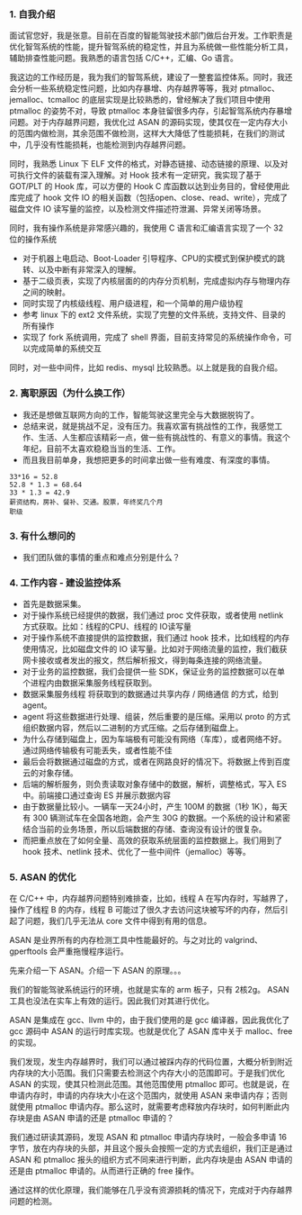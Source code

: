 ### 1. 自我介绍

面试官您好，我是张意。目前在百度的智能驾驶技术部门做后台开发。工作职责是优化智驾系统的性能，提升智驾系统的稳定性，并且为系统做一些性能分析工具，辅助排查性能问题。我熟悉的语言包括 C/C++，汇编、Go 语言。

我这边的工作经历是，我为我们的智驾系统，建设了一整套监控体系。同时，我还会分析一些系统稳定性问题，比如内存暴增、内存越界等等，我对 ptmalloc、jemalloc、tcmalloc 的底层实现是比较熟悉的，曾经解决了我们项目中使用 ptmalloc 的姿势不对，导致 ptmalloc 本身驻留很多内存，引起智驾系统内存暴增问题。对于内存越界问题，我优化过 ASAN 的源码实现，使其仅在一定内存大小的范围内做检测，其余范围不做检测，这样大大降低了性能损耗，在我们的测试中，几乎没有性能损耗，也能检测到内存越界问题。

同时，我熟悉 Linux 下 ELF 文件的格式，对静态链接、动态链接的原理、以及对可执行文件的装载有深入理解。对 Hook 技术有一定研究，我实现了基于 GOT/PLT 的 Hook 库，可以方便的 Hook C 库函数以达到业务目的，曾经使用此库完成了 hook 文件 IO 的相关函数（包括open、close、read、write），完成了磁盘文件 IO 读写量的监控，以及检测文件描述符泄漏、异常关闭等场景。

同时，我有操作系统是非常感兴趣的，我使用 C 语言和汇编语言实现了一个 32 位的操作系统

- 对于机器上电启动、Boot-Loader 引导程序、CPU的实模式到保护模式的跳转、以及中断有非常深入的理解。
- 基于二级页表，实现了内核层面的的内存分页机制，完成虚拟内存与物理内存之间的映射。
- 同时实现了内核级线程、用户级进程，和一个简单的用户级协程
- 参考 linux 下的 ext2 文件系统，实现了完整的文件系统，支持文件、目录的所有操作
- 实现了 fork 系统调用，完成了 shell 界面，目前支持常见的系统操作命令，可以完成简单的系统交互

同时，对一些中间件，比如 redis、mysql 比较熟悉。以上就是我的自我介绍。

### 2. 离职原因（为什么换工作）

- 我还是想做互联网方向的工作，智能驾驶这里完全与大数据脱钩了。
- 总结来说，就是挑战不足，没有压力。我喜欢富有挑战性的工作，我感觉工作、生活、人生都应该精彩一点，做一些有挑战性的、有意义的事情。我这个年纪，目前不太喜欢稳稳当当的生活、工作。
- 而且我目前单身，我想把更多的时间拿出做一些有难度、有深度的事情。

```
33*16 = 52.8
52.8 * 1.3 = 68.64
33 * 1.3 = 42.9
薪资结构，房补、餐补、交通。股票，年终奖几个月
职级
```

### 3. 有什么想问的

- 我们团队做的事情的重点和难点分别是什么？

### 4. 工作内容 - 建设监控体系

-  首先是数据采集。
  - 对于操作系统已经提供的数据，我们通过 proc 文件获取，或者使用 netlink 方式获取。比如：线程的CPU、线程的 IO读写量 
  - 对于操作系统不直接提供的监控数据，我们通过 hook 技术，比如线程的内存使用情况，比如磁盘文件的 IO 读写量。比如对于网络流量的监控，我们截获网卡接收或者发出的报文，然后解析报文，得到每条连接的网络流量。
  - 对于业务的监控数据，我们会提供一些 SDK，保证业务的监控数据可以在单个进程内由数据采集服务线程获取到。
- 数据采集服务线程 将获取到的数据通过共享内存 / 网络通信 的方式，给到 agent。
- agent 将这些数据进行处理、组装，然后重要的是压缩。采用以 proto 的方式组织数据内容，然后以二进制的方式压缩。之后存储到磁盘上。
- 为什么存储到磁盘上，因为车端极有可能没有网络（车库），或者网络不好。通过网络传输极有可能丢失，或者性能不佳
- 最后会将数据通过磁盘的方式，或者在网路良好的情况下。将数据上传到百度云的对象存储。
- 后端的解析服务，则负责读取对象存储中的数据，解析，调整格式，写入 ES 中。前端接口通过查询 ES 并展示数据内容
- 由于数据量比较小。一辆车一天24小时，产生 100M 的数据（1秒 1K），每天有 300 辆测试车在全国各地跑，会产生 30G 的数据。一个系统的设计和紧密结合当前的业务场景，所以后端数据的存储、查询没有设计的很复杂。
- 而把重点放在了如何全量、高效的获取系统层面的监控数据上。我们用到了 hook 技术、netlink 技术、优化了一些中间件（jemalloc）等等。

### 5. ASAN 的优化

在 C/C++ 中，内存越界问题特别难排查，比如，线程 A 在写内存时，写越界了，操作了线程 B 的内存，线程 B 可能过了很久才去访问这块被写坏的内存，然后引起了问题，我们几乎无法从 core 文件中得到有用的信息。

ASAN 是业界所有的内存检测工具中性能最好的。与之对比的 valgrind、gperftools 会严重拖慢程序运行。

先来介绍一下 ASAN。介绍一下 ASAN 的原理。。。

我们的智能驾驶系统运行的环境，也就是实车的 arm 板子，只有 2核2g。 ASAN 工具也没法在实车上有效的运行。因此我们对其进行优化。

ASAN 是集成在 gcc、llvm 中的，由于我们使用的是 gcc 编译器，因此我优化了 gcc 源码中 ASAN 的运行时库实现。也就是优化了 ASAN 库中关于 malloc、free 的实现。

我们发现，发生内存越界时，我们可以通过被踩内存的代码位置，大概分析到附近内存块的大小范围。我们只需要去检测这个内存大小的范围即可。于是我们优化 ASAN 的实现，使其只检测此范围。其他范围使用 ptmalloc 即可。也就是说，在申请内存时，申请的内存块大小在这个范围内，就使用 ASAN 来申请内存；否则就使用 ptmalloc 申请内存。那么这时，就需要考虑释放内存块时，如何判断此内存块是由 ASAN 申请的还是 ptmalloc 申请的？

我们通过研读其源码，发现 ASAN 和 ptmalloc 申请内存块时，一般会多申请 16 字节，放在内存块的头部，并且这个报头会按照一定的方式去组织，我们正是通过 ASAN 和 ptmalloc 报头的组织方式不同来进行判断，此内存块是由 ASAN 申请的还是由 ptmalloc 申请的。从而进行正确的 free 操作。

通过这样的优化原理，我们能够在几乎没有资源损耗的情况下，完成对于内存越界问题的检测。



























